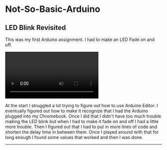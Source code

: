 # Not-So-Basic-Arduino

## LED Blink Revisited

This was my first Arduino assignment. I had to make an LED Fade on and off.

![BlinkingLED.mpg](Images/BlinkingLED.mpg)

At the start I struggled a lot trying to figure out how to use Arduino Editor. I eventually figured out how to make it recognize that I had the Arduino plugged into my Chromebook. Once I did that I didn't have too much trouble making the LED blink but when I had to make it fade on and off I had a little more trouble. Then I figured out that I had to put in more lines of code and shorten the delay time in between them. Once I played around with that for long enough I found some values that worked and then I was done.

---
